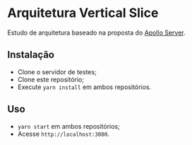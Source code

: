 # Arquitetura Vertical Slice

Estudo de arquitetura baseado na proposta do [Apollo Server](https://www.apollographql.com/blog/apollo-client/architecture/client-side-architecture-basics/).

## Instalação

- Clone o servidor de testes;
- Clone este repositório;
- Execute `yarn install` em ambos repositórios.

## Uso

- `yarn start` em ambos repositórios;
- Acesse `http://localhost:3000`.

